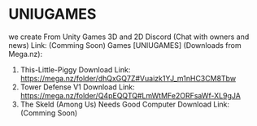 # UNIUGAMES
we create From Unity Games 3D and 2D 
Discord (Chat with owners and news) Link: (Comming Soon)
Games [UNIUGAMES] (Downloads from Mega.nz):
1. This-Little-Piggy Download Link: https://mega.nz/folder/dhQxGQ7Z#Vuaizk1YJ_m1nHC3CM8Tbw
2. Tower Defense V1 Download Link: https://mega.nz/folder/Q4pEQQTQ#LmWtMFe2ORFsaWf-XL9gJA
3. The Skeld (Among Us) Needs Good Computer Download Link: (Comming Soon)
